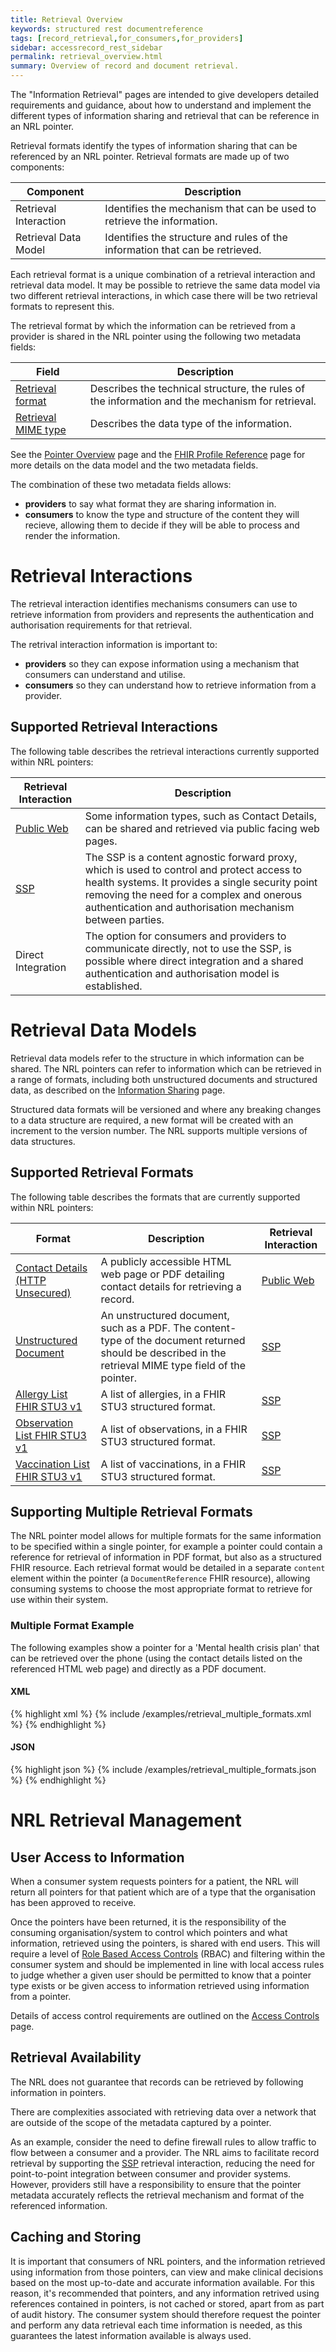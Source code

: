 ```yaml
---
title: Retrieval Overview
keywords: structured rest documentreference
tags: [record_retrieval,for_consumers,for_providers]
sidebar: accessrecord_rest_sidebar
permalink: retrieval_overview.html
summary: Overview of record and document retrieval.
---
```


The "Information Retrieval" pages are intended to give developers detailed requirements and guidance, about how to understand and implement the different types of information sharing and retrieval that can be reference in an NRL pointer.

Retrieval formats identify the types of information sharing that can be referenced by an NRL pointer. Retrieval formats are made up of two components:

|Component|Description|
|---------|-----------|
| Retrieval Interaction | Identifies the mechanism that can be used to retrieve the information. |
| Retrieval Data Model | Identifies the structure and rules of the information that can be retrieved. |

Each retrieval format is a unique combination of a retrieval interaction and retrieval data model. It may be possible to retrieve the same data model via two different retrieval interactions, in which case there will be two retrieval formats to represent this.

The retrieval format by which the information can be retrieved from a provider is shared in the NRL pointer using the following two metadata fields:

|Field|Description|
|-----|-----------|
| [Retrieval format](fhir_resource_mapping.html#retrieval-format) | Describes the technical structure, the rules of the information and the mechanism for retrieval. |
| [Retrieval MIME type](fhir_resource_mapping.html#retrieval-mime-type) | Describes the data type of the information. |

See the [Pointer Overview](architecture_pointers.html) page and the [FHIR Profile Reference](fhir_resource_mapping.html) page for more details on the data model and the two metadata fields.

The combination of these two metadata fields allows:
- **providers** to say what format they are sharing information in.
- **consumers** to know the type and structure of the content they will recieve, allowing them to decide if they will be able to process and render the information.

# Retrieval Interactions

The retrieval interaction identifies mechanisms consumers can use to retrieve information from providers and represents the authentication and authorisation requirements for that retrieval.

The retrival interaction information is important to:

- **providers** so they can expose information using a mechanism that consumers can understand and utilise.
- **consumers** so they can understand how to retrieve information from a provider.

## Supported Retrieval Interactions

The following table describes the retrieval interactions currently supported within NRL pointers:

| Retrieval Interaction|Description|
|----------------------|-----------|
| [Public Web](retrieval_http_unsecure.html) | Some information types, such as Contact Details, can be shared and retrieved via public facing web pages. |
| [SSP](retrieval_ssp.html) | The SSP is a content agnostic forward proxy, which is used to control and protect access to health systems. It provides a single security point removing the need for a complex and onerous authentication and authorisation mechanism between parties. |
| Direct Integration | The option for consumers and providers to communicate directly, not to use the SSP, is possible where direct integration and a shared authentication and authorisation model is established. |

# Retrieval Data Models

Retrieval data models refer to the structure in which information can be shared. The NRL pointers can refer to information which can be retrieved in a range of formats, including both unstructured documents and structured data, as described on the [Information Sharing](architecture_information_sharing.html#information-formats) page.

Structured data formats will be versioned and where any breaking changes to a data structure are required, a new format will be created with an increment to the version number. The NRL supports multiple versions of data structures.

## Supported Retrieval Formats

The following table describes the formats that are currently supported within NRL pointers:

|Format|Description|Retrieval Interaction|
|------|-----------|---------------------|
| [Contact Details (HTTP Unsecured)](retrieval_contact_details.html) | A publicly accessible HTML web page or PDF detailing contact details for retrieving a record. | [Public Web](retrieval_http_unsecure.html) |
| [Unstructured Document](retrieval_unstructured_document.html) | An unstructured document, such as a PDF. The content-type of the document returned should be described in the retrieval MIME type field of the pointer. | [SSP](retrieval_ssp.html) |
| [Allergy List FHIR STU3 v1](retrieval_allergies_fhir_stu3.html) | A list of allergies, in a FHIR STU3 structured format. | [SSP](retrieval_ssp.html) |
| [Observation List FHIR STU3 v1](retrieval_observations_fhir_stu3.html) | A list of observations, in a FHIR STU3 structured format. | [SSP](retrieval_ssp.html) |
| [Vaccination List FHIR STU3 v1](retrieval_vaccinations_fhir_stu3.html) | A list of vaccinations, in a FHIR STU3 structured format. | [SSP](retrieval_ssp.html) |

## Supporting Multiple Retrieval Formats

The NRL pointer model allows for multiple formats for the same information to be specified within a single pointer, for example a pointer could contain a reference for retrieval of information in PDF format, but also as a structured FHIR resource. Each retrieval format would be detailed in a separate `content` element within the pointer (a `DocumentReference` FHIR resource), allowing consuming systems to choose the most appropriate format to retrieve for use within their system.

### Multiple Format Example

The following examples show a pointer for a 'Mental health crisis plan' that can be retrieved over the phone (using the contact details listed on the referenced HTML web page) and directly as a PDF document.

#### XML

<div class="github-sample-wrapper scroll-height-350">
{% highlight xml %}
{% include /examples/retrieval_multiple_formats.xml %}
{% endhighlight %}
</div>

#### JSON

<div class="github-sample-wrapper scroll-height-350">
{% highlight json %}
{% include /examples/retrieval_multiple_formats.json %}
{% endhighlight %}
</div>

# NRL Retrieval Management

## User Access to Information

When a consumer system requests pointers for a patient, the NRL will return all pointers for that patient which are of a type that the organisation has been approved to receive.

Once the pointers have been returned, it is the responsibility of the consuming organisation/system to control which pointers and what information, retrieved using the pointers, is shared with end users. This will require a level of [Role Based Access Controls](https://developer.nhs.uk/apis/spine-core/security_rbac.html) (RBAC) and filtering within the consumer system and should be implemented in line with local access rules to judge whether a given user should be permitted to know that a pointer type exists or be given access to information retrieved using information from a pointer.

Details of access control requirements are outlined on the [Access Controls](access_controls.html) page.

## Retrieval Availability

The NRL does not guarantee that records can be retrieved by following information in pointers.

There are complexities associated with retrieving data over a network that are outside of the scope of the metadata captured by a pointer.

As an example, consider the need to define firewall rules to allow traffic to flow between a consumer and a provider. The NRL aims to facilitate record retrieval by supporting the [SSP](retrieval_ssp.html) retrieval interaction, reducing the need for point-to-point integration between consumer and provider systems. However, providers still have a responsibility to ensure that the pointer metadata accurately reflects the retrieval mechanism and format of the referenced information.

## Caching and Storing

It is important that consumers of NRL pointers, and the information retrieved using information from those pointers, can view and make clinical decisions based on the most up-to-date and accurate information available. For this reason, it's recommended that pointers, and any information retrived using references contained in pointers, is not cached or stored, apart from as part of audit history. The consumer system should therefore request the pointer and perform any data retrieval each time information is needed, as this guarantees the latest information available is always used.
